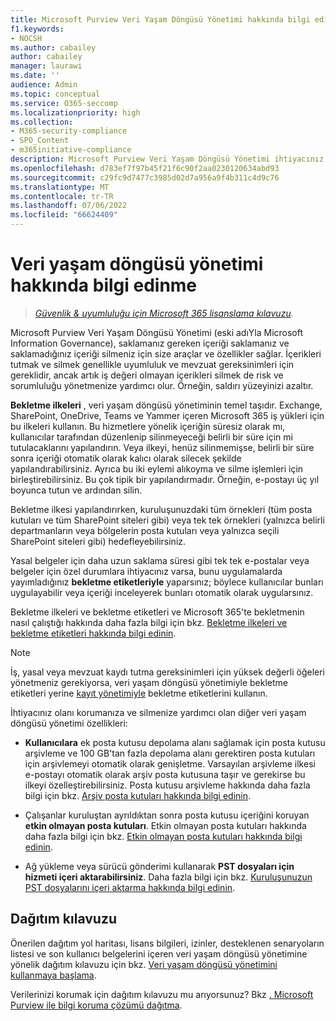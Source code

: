 ```yaml
---
title: Microsoft Purview Veri Yaşam Döngüsü Yönetimi hakkında bilgi edinin
f1.keywords:
- NOCSH
ms.author: cabailey
author: cabailey
manager: laurawi
ms.date: ''
audience: Admin
ms.topic: conceptual
ms.service: O365-seccomp
ms.localizationpriority: high
ms.collection:
- M365-security-compliance
- SPO_Content
- m365initiative-compliance
description: Microsoft Purview Veri Yaşam Döngüsü Yönetimi ihtiyacınız olanı korumanıza ve silmenize nasıl yardımcı olduğunu öğrenin.
ms.openlocfilehash: d783ef7f97b45f21f6c90f2aa0230120634abd93
ms.sourcegitcommit: c29fc9d7477c3985d02d7a956a9f4b311c4d9c76
ms.translationtype: MT
ms.contentlocale: tr-TR
ms.lasthandoff: 07/06/2022
ms.locfileid: "66624409"
---
```

# <a name="learn-about-data-lifecycle-management"></a>Veri yaşam döngüsü yönetimi hakkında bilgi edinme

>*[Güvenlik & uyumluluğu için Microsoft 365 lisanslama kılavuzu](/office365/servicedescriptions/microsoft-365-service-descriptions/microsoft-365-tenantlevel-services-licensing-guidance/microsoft-365-security-compliance-licensing-guidance).*

Microsoft Purview Veri Yaşam Döngüsü Yönetimi (eski adıYla Microsoft Information Governance), saklamanız gereken içeriği saklamanız ve saklamadığınız içeriği silmeniz için size araçlar ve özellikler sağlar. İçerikleri tutmak ve silmek genellikle uyumluluk ve mevzuat gereksinimleri için gereklidir, ancak artık iş değeri olmayan içerikleri silmek de risk ve sorumluluğu yönetmenize yardımcı olur. Örneğin, saldırı yüzeyinizi azaltır.

**Bekletme ilkeleri** , veri yaşam döngüsü yönetiminin temel taşıdır. Exchange, SharePoint, OneDrive, Teams ve Yammer içeren Microsoft 365 iş yükleri için bu ilkeleri kullanın. Bu hizmetlere yönelik içeriğin süresiz olarak mı, kullanıcılar tarafından düzenlenip silinmeyeceği belirli bir süre için mi tutulacaklarını yapılandırın. Veya ilkeyi, henüz silinmemişse, belirli bir süre sonra içeriği otomatik olarak kalıcı olarak silecek şekilde yapılandırabilirsiniz. Ayrıca bu iki eylemi alıkoyma ve silme işlemleri için birleştirebilirsiniz. Bu çok tipik bir yapılandırmadır. Örneğin, e-postayı üç yıl boyunca tutun ve ardından silin.

Bekletme ilkesi yapılandırırken, kuruluşunuzdaki tüm örnekleri (tüm posta kutuları ve tüm SharePoint siteleri gibi) veya tek tek örnekleri (yalnızca belirli departmanların veya bölgelerin posta kutuları veya yalnızca seçili SharePoint siteleri gibi) hedefleyebilirsiniz.

Yasal belgeler için daha uzun saklama süresi gibi tek tek e-postalar veya belgeler için özel durumlara ihtiyacınız varsa, bunu uygulamalarda yayımladığınız **bekletme etiketleriyle** yaparsınız; böylece kullanıcılar bunları uygulayabilir veya içeriği inceleyerek bunları otomatik olarak uygularsınız.

Bekletme ilkeleri ve bekletme etiketleri ve Microsoft 365'te bekletmenin nasıl çalıştığı hakkında daha fazla bilgi için bkz. [Bekletme ilkeleri ve bekletme etiketleri hakkında bilgi edinin](retention.md). 

> [!NOTE]
> İş, yasal veya mevzuat kaydı tutma gereksinimleri için yüksek değerli öğeleri yönetmeniz gerekiyorsa, veri yaşam döngüsü yönetimiyle bekletme etiketleri yerine [kayıt yönetimiyle](records-management.md) bekletme etiketlerini kullanın.

İhtiyacınız olanı korumanıza ve silmenize yardımcı olan diğer veri yaşam döngüsü yönetimi özellikleri:

- **Kullanıcılara** ek posta kutusu depolama alanı sağlamak için posta kutusu arşivleme ve 100 GB'tan fazla depolama alanı gerektiren posta kutuları için arşivlemeyi otomatik olarak genişletme. Varsayılan arşivleme ilkesi e-postayı otomatik olarak arşiv posta kutusuna taşır ve gerekirse bu ilkeyi özelleştirebilirsiniz. Posta kutusu arşivleme hakkında daha fazla bilgi için bkz. [Arşiv posta kutuları hakkında bilgi edinin](archive-mailboxes.md).
    
- Çalışanlar kuruluştan ayrıldıktan sonra posta kutusu içeriğini koruyan **etkin olmayan posta kutuları**. Etkin olmayan posta kutuları hakkında daha fazla bilgi için bkz. [Etkin olmayan posta kutuları hakkında bilgi edinin](inactive-mailboxes-in-office-365.md).

- Ağ yükleme veya sürücü gönderimi kullanarak **PST dosyaları için hizmeti içeri aktarabilirsiniz**. Daha fazla bilgi için bkz. [Kuruluşunuzun PST dosyalarını içeri aktarma hakkında bilgi edinin](importing-pst-files-to-office-365.md).

## <a name="deployment-guidance"></a>Dağıtım kılavuzu

Önerilen dağıtım yol haritası, lisans bilgileri, izinler, desteklenen senaryoların listesi ve son kullanıcı belgelerini içeren veri yaşam döngüsü yönetimine yönelik dağıtım kılavuzu için bkz. [Veri yaşam döngüsü yönetimini kullanmaya başlama](get-started-with-information-governance.md).

Verilerinizi korumak için dağıtım kılavuzu mu arıyorsunuz? Bkz [. Microsoft Purview ile bilgi koruma çözümü dağıtma](information-protection-solution.md).

